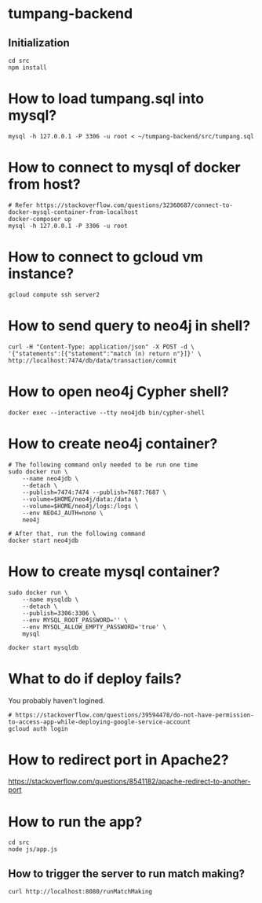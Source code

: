 # tumpang-backend
## Initialization
```
cd src
npm install
```

# How to load tumpang.sql into mysql?
```
mysql -h 127.0.0.1 -P 3306 -u root < ~/tumpang-backend/src/tumpang.sql
```

# How to connect to mysql of docker from host?
```
# Refer https://stackoverflow.com/questions/32360687/connect-to-docker-mysql-container-from-localhost 
docker-composer up
mysql -h 127.0.0.1 -P 3306 -u root
```

# How to connect to gcloud vm instance?
```
gcloud compute ssh server2
```
# How to send query to neo4j in shell?
```
curl -H "Content-Type: application/json" -X POST -d \
'{"statements":[{"statement":"match (n) return n"}]}' \
http://localhost:7474/db/data/transaction/commit 
```

# How to open neo4j Cypher shell?
```
docker exec --interactive --tty neo4jdb bin/cypher-shell
```

# How to create neo4j container?
```
# The following command only needed to be run one time
sudo docker run \
    --name neo4jdb \
    --detach \
    --publish=7474:7474 --publish=7687:7687 \
    --volume=$HOME/neo4j/data:/data \
    --volume=$HOME/neo4j/logs:/logs \
    --env NEO4J_AUTH=none \
    neo4j

# After that, run the following command
docker start neo4jdb
```

# How to create mysql container?
```
sudo docker run \
    --name mysqldb \
    --detach \
    --publish=3306:3306 \
    --env MYSQL_ROOT_PASSWORD='' \
    --env MYSQL_ALLOW_EMPTY_PASSWORD='true' \
    mysql

docker start mysqldb
```

# What to do if deploy fails?
You probably haven't logined.
```
# https://stackoverflow.com/questions/39594478/do-not-have-permission-to-access-app-while-deploying-google-service-account
gcloud auth login
```

# How to redirect port in Apache2?
https://stackoverflow.com/questions/8541182/apache-redirect-to-another-port

# How to run the app?
```
cd src
node js/app.js
```

## How to trigger the server to run match making?
```
curl http://localhost:8080/runMatchMaking
```